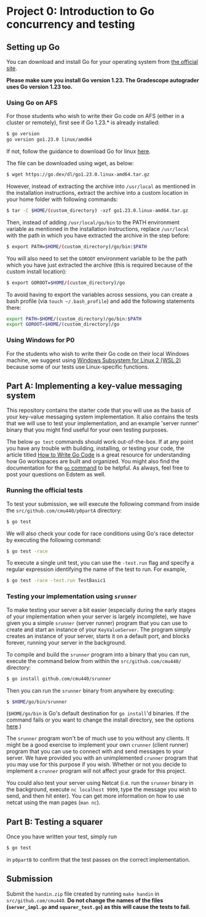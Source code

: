 # Project 0: Introduction to Go concurrency and testing

## Setting up Go

You can download and install Go for your operating system from [the official site](https://golang.org/doc/install).

**Please make sure you install Go version 1.23. The Gradescope autograder uses Go version 1.23 too.**

### Using Go on AFS

For those students who wish to write their Go code on AFS (either in a cluster or remotely), first see if Go 1.23.\* is already installed:

```bash
$ go version
go version go1.23.0 linux/amd64
```

If not, follow the guidance to download Go for linux [here](https://golang.org/doc/install).

The file can be downloaded using wget, as below:

```bash
$ wget https://go.dev/dl/go1.23.0.linux-amd64.tar.gz
```

However, instead of extracting the archive into `/usr/local` as mentioned in the installation instructions, extract the
archive into a custom location in your home folder with following commands:

```bash
$ tar -C $HOME/(custom_directory) -xzf go1.23.0.linux-amd64.tar.gz
```

Then, instead of adding `/usr/local/go/bin` to the PATH environment variable as mentioned in the
installation instructions, replace `/usr/local` with the path in which you have extracted the archive
in the step before:

```bash
$ export PATH=$HOME/(custom_directory)/go/bin:$PATH
```

You will also need to set the `GOROOT` environment variable to be the path which you have just extracted
the archive (this is required because of the custom install location):

```bash
$ export GOROOT=$HOME/(custom_directory)/go
```

To avoid having to export the variables across sessions, you can create a bash profile (via `touch ~/.bash_profile`) and add the following statements there:

```bash
export PATH=$HOME/(custom_directory)/go/bin:$PATH
export GOROOT=$HOME/(custom_directory)/go
```

### Using Windows for P0

For the students who wish to write their Go code on their local Windows machine, we suggest using [Windows Subsystem for Linux 2 (WSL 2)](https://docs.microsoft.com/en-us/windows/wsl/about#what-is-wsl-2) because some of our tests use Linux-specific functions.

## Part A: Implementing a key-value messaging system

This repository contains the starter code that you will use as the basis of your key-value messaging system
implementation. It also contains the tests that we will use to test your implementation,
and an example 'server runner' binary that you might find useful for your own testing purposes.

The below `go test` commands should work out-of-the-box. If at any point you have any trouble with building, installing, or testing your code, the article
titled [How to Write Go Code](https://go.dev/doc/code) is a great resource for understanding
how Go workspaces are built and organized. You might also find the documentation for the
[`go` command](http://golang.org/cmd/go/) to be helpful. As always, feel free to post your questions
on Edstem as well.

### Running the official tests

To test your submission, we will execute the following command from inside the
`src/github.com/cmu440/p0partA` directory:

```sh
$ go test
```

We will also check your code for race conditions using Go's race detector by executing
the following command:

```sh
$ go test -race
```

To execute a single unit test, you can use the `-test.run` flag and specify a regular expression
identifying the name of the test to run. For example,

```sh
$ go test -race -test.run TestBasic1
```

### Testing your implementation using `srunner`

To make testing your server a bit easier (especially during the early stages of your implementation
when your server is largely incomplete), we have given you a simple `srunner` (server runner)
program that you can use to create and start an instance of your `KeyValueServer`. The program
simply creates an instance of your server, starts it on a default port, and blocks forever,
running your server in the background.

To compile and build the `srunner` program into a binary that you can run, execute the
command below from within the `src/github.com/cmu440/` directory:

```bash
$ go install github.com/cmu440/srunner
```

Then you can run the `srunner` binary from anywhere by executing:

```bash
$ $HOME/go/bin/srunner
```

(`$HOME/go/bin` is Go's default destination for `go install`'d binaries. If the command fails or you want to change the install directory, see the options [here](https://go.dev/doc/code#Command).)

The `srunner` program won't be of much use to you without any clients. It might be a good exercise
to implement your own `crunner` (client runner) program that you can use to connect with and send
messages to your server. We have provided you with an unimplemented `crunner` program that you may
use for this purpose if you wish. Whether or not you decide to implement a `crunner` program will not
affect your grade for this project.

You could also test your server using Netcat (i.e. run the `srunner`
binary in the background, execute `nc localhost 9999`, type the message you wish to send, and then
hit enter). You can get more information on how to use netcat using the man pages (`man nc`).

## Part B: Testing a squarer

Once you have written your test, simply run

```sh
$ go test
```

in `p0partB` to confirm that the test passes on the correct implementation.

## Submission

Submit the `handin.zip` file created by running `make handin` in `src/github.com/cmu440`. **Do not change the names of the files (`server_impl.go` and `squarer_test.go`) as this will cause the tests to fail.**
